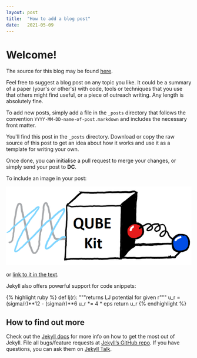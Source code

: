 ```yaml
---
layout: post
title:  "How to add a blog post"
date:   2021-05-09
---
```


# Welcome!

The source for this blog may be found [here][blog-source].

Feel free to suggest a blog post on any topic you like. It could be a summary of a paper (your's or other's) with code, tools or techniques that you use that others might find useful, or a piece of outreach writing. Any length is absolutely fine.

To add new posts, simply add a file in the `_posts` directory that follows the convention `YYYY-MM-DD-name-of-post.markdown` and includes the necessary front matter.

You'll find this post in the `_posts` directory. Download or copy the raw source of this post to get an idea about how it works and use it as a template for writing your own.

Once done, you can initialise a pull request to merge your changes, or simply send your post to **DC**.

To include an image in your post:

![QUBEKit logo](/assets/QuBeKit.png)

or [link to it in the text](/assets/QuBeKit.png).

Jekyll also offers powerful support for code snippets:

{% highlight ruby %}
def lj(r):
    """returns LJ potential for given r"""
    u_r = (sigma/r)**12 - (sigma/r)**6
    u_r *= 4 * eps
    return u_r
{% endhighlight %}

## How to find out more

Check out the [Jekyll docs][jekyll-docs] for more info on how to get the most out of Jekyll. File all bugs/feature requests at [Jekyll’s GitHub repo][jekyll-gh]. If you have questions, you can ask them on [Jekyll Talk][jekyll-talk].

[blog-source]: https://github.com/cole-group/cole-group.github.io
[jekyll-docs]: https://jekyllrb.com/docs/home
[jekyll-gh]:   https://github.com/jekyll/jekyll
[jekyll-talk]: https://talk.jekyllrb.com/
